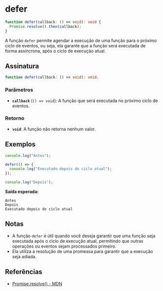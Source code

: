 # defer

```typescript
function defer(callback: () => void): void {
  Promise.resolve().then(callback);
}
```

A função `defer` permite agendar a execução de uma função para o próximo ciclo de eventos, ou seja, ela garante que a função será executada de forma assíncrona, após o ciclo de execução atual.

## Assinatura

```typescript
function defer(callback: () => void): void;
```

### Parâmetros

- **`callback`** (`() => void`): A função que será executada no próximo ciclo de eventos.

### Retorno

- **`void`**: A função não retorna nenhum valor.

## Exemplos

```typescript
console.log("Antes");

defer(() => {
  console.log("Executado depois do ciclo atual");
});

console.log("Depois");
```

**Saída esperada:**
```
Antes
Depois
Executado depois do ciclo atual
```

## Notas

- A função `defer` é útil quando você deseja garantir que uma função seja executada após o ciclo de execução atual, permitindo que outras operações ou eventos sejam processados primeiro.
- Ela utiliza a resolução de uma promessa para garantir que a execução seja adiada.

## Referências

- [Promise.resolve() - MDN](https://developer.mozilla.org/en-US/docs/Web/JavaScript/Reference/Global_Objects/Promise/resolve)